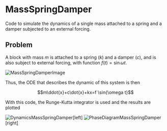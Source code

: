 # MassSpringDamper
Code to simulate the dynamics of a single mass attached to a spring and a damper subjected to an external forcing.

## Problem

A block with mass $m$ is attached to a spring ($k$) and a damper ($c$), and is also subject to external forcing, with function $f(t)=\sin{\omega t}$. 

![MassSpringDamperImage](https://github.com/user-attachments/assets/ce52353e-9520-4ec6-add0-d2e105a9f76a)

Thus, the ODE that describes the dynamic of this system is then 

$$m\ddot{x}+c\dot{x}+kx=f \sin{\omega t}$$

With this code, the Runge-Kutta integrator is used and the results are plotted

![DynamicsMassSpringDamper](https://github.com/user-attachments/assets/c770c119-5046-4147-8922-9162c921a231)[left]
![PhaseDiagramMassSpringDamper](https://github.com/user-attachments/assets/9412d762-f5bd-4918-a472-10396c5aa56a)[right]
